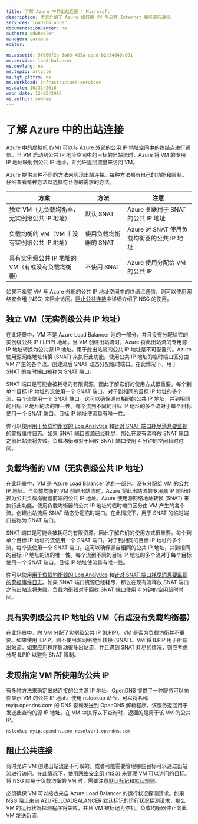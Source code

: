 ```yaml
---
title: 了解 Azure 中的出站连接 | Microsoft
description: 本文介绍了 Azure 如何使 VM 与公共 Internet 服务进行通信。
services: load-balancer
documentationCenter: na
authors: sdwheeler
manager: carmonm
editor: 

ms.assetid: 5f666f2a-3a63-405a-abcd-b2e34d40e001
ms.service: load-balancer
ms.devlang: na
ms.topic: article
ms.tgt_pltfrm: na
ms.workload: infrastructure-services
ms.date: 10/31/2016
wacn.date: 12/05/2016
ms.author: sewhee
---
```


# 了解 Azure 中的出站连接

Azure 中的虚拟机 (VM) 可以与 Azure 外部的公用 IP 地址空间中的终结点进行通信。当 VM 启动到公共 IP 地址空间中的目标的出站流时，Azure 将 VM 的专用 IP 地址映射到公共 IP 地址，并允许返回流量来访问 VM。

Azure 提供三种不同的方法来实现出站连接。每种方法都有自己的功能和限制。仔细查看每种方法以选择符合你的需求的方法。

| 方案 | 方法 | 注意 |
| --- | --- | --- |
| 独立 VM（无负载均衡器，无实例级公共 IP 地址） |默认 SNAT |Azure 关联用于 SNAT 的公共 IP 地址 |
| 负载均衡的 VM（VM 上没有实例级公共 IP 地址） |使用负载均衡器的 SNAT |Azure 对 SNAT 使用负载均衡器的公共 IP 地址 |
| 具有实例级公共 IP 地址的 VM（有或没有负载均衡器） |不使用 SNAT |Azure 使用分配给 VM 的公共 IP |

如果不希望 VM 与 Azure 外部的公共 IP 地址空间中的终结点通信，则可以使用网络安全组 (NSG) 来阻止访问。[阻止公共连接](#preventing-public-connectivity)中详细介绍了 NSG 的使用。

## 独立 VM（无实例级公共 IP 地址）

在此场景中，VM 不是 Azure Load Balancer 池的一部分，并且没有分配给它的实例级公共 IP (ILPIP) 地址。当 VM 创建出站流时，Azure 将此出站流的专用源 IP 地址转换为公共源 IP 地址。用于此出站流的公共 IP 地址是不可配置的。Azure 使用源网络地址转换 (SNAT) 来执行此功能。使用公共 IP 地址的临时端口区分由 VM 产生的各个流。创建流后 SNAT 动态分配临时端口。在此情况下，用于 SNAT 的临时端口被称为 SNAT 端口。

SNAT 端口是可能会被耗尽的有限资源。因此了解它们的使用方式很重要。每个到单个目标 IP 地址的流使用一个 SNAT 端口。对于到相同的目标 IP 地址的多个流，每个流使用一个 SNAT 端口。这可以确保源自相同的公共 IP 地址，并到相同的目标 IP 地址的流的唯一性。每个流到不同的目标 IP 地址的多个流对于每个目标使用一个 SNAT 端口。目标 IP 地址使流具有唯一性。

你可以使用[用于负载均衡器的 Log Analytics](./load-balancer-monitor-log.md) 和[针对 SNAT 端口耗尽消息要监视的警报事件日志](./load-balancer-monitor-log.md#alert-event-log)。如果 SNAT 端口资源已经耗尽，那么在现有流释放 SNAT 端口之前出站流将失败。负载均衡器对于回收 SNAT 端口使用 4 分钟的空闲超时时间。

## 负载均衡的 VM（无实例级公共 IP 地址）

在此场景中，VM 是 Azure Load Balancer 池的一部分。没有分配给 VM 的公共 IP 地址。当负载均衡的 VM 创建出站流时，Azure 将此出站流的专用源 IP 地址转换为公共负载均衡器前端的公共 IP 地址。Azure 使用源网络地址转换 (SNAT) 来执行此功能。使用负载均衡器的公共 IP 地址的临时端口区分由 VM 产生的各个流。创建出站流后 SNAT 动态分配临时端口。在此情况下，用于 SNAT 的临时端口被称为 SNAT 端口。

SNAT 端口是可能会被耗尽的有限资源。因此了解它们的使用方式很重要。每个到单个目标 IP 地址的流使用一个 SNAT 端口。对于到相同的目标 IP 地址的多个流，每个流使用一个 SNAT 端口。这可以确保源自相同的公共 IP 地址，并到相同的目标 IP 地址的流的唯一性。每个流到不同的目标 IP 地址的多个流对于每个目标使用一个 SNAT 端口。目标 IP 地址使流具有唯一性。

你可以使用[用于负载均衡器的 Log Analytics](./load-balancer-monitor-log.md) 和[针对 SNAT 端口耗尽消息要监视的警报事件日志](./load-balancer-monitor-log.md#alert-event-log)。如果 SNAT 端口资源已经耗尽，那么在现有流释放 SNAT 端口之前出站流将失败。负载均衡器对于回收 SNAT 端口使用 4 分钟的空闲超时时间。

## 具有实例级公共 IP 地址的 VM（有或没有负载均衡器）

在此场景中，向 VM 分配了实例级公共 IP (ILPIP)。VM 是否为负载均衡并不重要。如果使用 ILPIP，则不使用源网络地址转换 (SNAT)。VM 将 ILPIP 用于所有出站流。如果应用程序启动很多出站流，并且遇到 SNAT 耗尽的情况，则应考虑分配 ILPIP 以避免 SNAT 限制。

## 发现指定 VM 所使用的公共 IP

有多种方法来确定出站连接的公共源 IP 地址。OpenDNS 提供了一种服务可以向你显示 VM 的公共 IP 地址。使用 nslookup 命令，可以将名称 myip.opendns.com 的 DNS 查询发送到 OpenDNS 解析程序。该服务返回用于发送此查询的源 IP 地址。在 VM 中执行以下查询时，返回的是用于该 VM 的公共 IP。

    nslookup myip.opendns.com resolver1.opendns.com

## <a name="preventing-public-connectivity"></a> 阻止公共连接

有时允许 VM 创建出站流是不可取的，或者可能需要管理哪些目标可以通过出站流进行访问。在此情况下，使用[网络安全组 (NSG)](../virtual-network/virtual-networks-nsg.md) 来管理 VM 可以访问的目标。将 NSG 应用于负载均衡的 VM 时，需要注意[默认标记](../virtual-network/virtual-networks-nsg.md#default-tags)和[默认规则](../virtual-network/virtual-networks-nsg.md#default-rules)。

必须确保 VM 可以接收来自 Azure Load Balancer 的运行状况探测请求。如果 NSG 阻止来自 AZURE\_LOADBALANCER 默认标记的运行状况探测请求，那么 VM 的运行状况探测程序将失败，并且 VM 被标记为停机。负载均衡器停止向此 VM 发送新流。

<!---HONumber=Mooncake_1128_2016-->